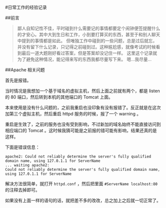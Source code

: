 #日常工作的经验记录

##前言

>鄙人自知记性不佳，平时碰到什么需要记的事情都要定个闹钟便签提醒什么的才安心。其中大到生日和工作，小到要打算买的东西，甚至于和别人聊天中提到的事情都是如此。
>但唯独工作中碰到的一些问题，总是过后就忘，并没有留下什么记录，只记得之前碰到过。这种尴尬感，就像考试的时候看到最后一道大题刚好看过答案，但是答案却没记住一样。
>这里这个记录就为了避免这种情况，能记得来写的东西我都尽量写下来。
>嗯...我尽量...

##Apache 相关问题

首先是报错。

当时情况是我想加一个基于域名的虚拟主机，然后上面之前就有两个，都是 listen 的 80 端口，然后转到本机的其他端口的 Tomcat 上面。

本来使用是没有什么问题的，之前我重启也没印象有没有报错了。反正就是在这次加第三个虚拟主机，然后重启 httpd 服务的时候，报了一个 warning 。

重启是生效了，之前的服务也没有受到影响，不过新加的域名始终不能直接访问到相应端口的 Tomcat 。这时候我猜可能是之前报的错可能有影响，结果还真的是这样。

下面是错误信息：

```
apache2: Could not reliably determine the server's fully qualified domain name, using 127.0.1.1 for ServerName
... waiting apache2:
Could not reliably determine the server's fully qualified domain name, using 127.0.1.1 for ServerName
```

解决方法很简单，就打开 `httpd.conf` ，然后把里面 `#ServerName localhost:80` 的注释去掉即可。

如果没有上面一样的语句的话，就把差不多的改改，总之加上之后就一切正常了。